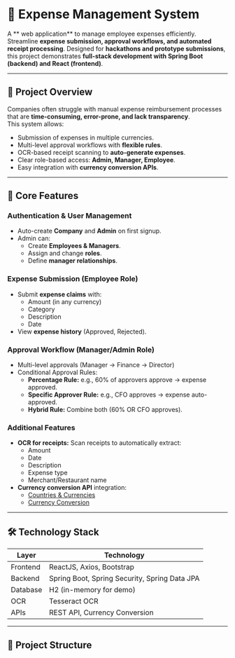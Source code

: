 # 💼 Expense Management System

A ** web application** to manage employee expenses efficiently. Streamline **expense submission, approval workflows, and automated receipt processing**. Designed for **hackathons and prototype submissions**, this project demonstrates **full-stack development with Spring Boot (backend) and React (frontend)**.

---

## 🚀 Project Overview

Companies often struggle with manual expense reimbursement processes that are **time-consuming, error-prone, and lack transparency**.  
This system allows:

- Submission of expenses in multiple currencies.
- Multi-level approval workflows with **flexible rules**.
- OCR-based receipt scanning to **auto-generate expenses**.
- Clear role-based access: **Admin, Manager, Employee**.
- Easy integration with **currency conversion APIs**.

---

## 🎯 Core Features

### **Authentication & User Management**
- Auto-create **Company** and **Admin** on first signup.
- Admin can:
  - Create **Employees & Managers**.
  - Assign and change **roles**.
  - Define **manager relationships**.

### **Expense Submission (Employee Role)**
- Submit **expense claims** with:
  - Amount (in any currency)
  - Category
  - Description
  - Date
- View **expense history** (Approved, Rejected).

### **Approval Workflow (Manager/Admin Role)**
- Multi-level approvals (Manager → Finance → Director)
- Conditional Approval Rules:
  - **Percentage Rule:** e.g., 60% of approvers approve → expense approved.
  - **Specific Approver Rule:** e.g., CFO approves → expense auto-approved.
  - **Hybrid Rule:** Combine both (60% OR CFO approves).

### **Additional Features**
- **OCR for receipts:** Scan receipts to automatically extract:
  - Amount
  - Date
  - Description
  - Expense type
  - Merchant/Restaurant name
- **Currency conversion API** integration:  
  - [Countries & Currencies](https://restcountries.com/v3.1/all?fields=name,currencies)  
  - [Currency Conversion](https://api.exchangerate-api.com/v4/latest/{BASE_CURRENCY})

---

## 🛠️ Technology Stack

| Layer           | Technology |
|-----------------|------------|
| Frontend        | ReactJS, Axios, Bootstrap |
| Backend         | Spring Boot, Spring Security, Spring Data JPA |
| Database        | H2 (in-memory for demo) |
| OCR             | Tesseract OCR |
| APIs            | REST API, Currency Conversion |

---

## 📁 Project Structure

